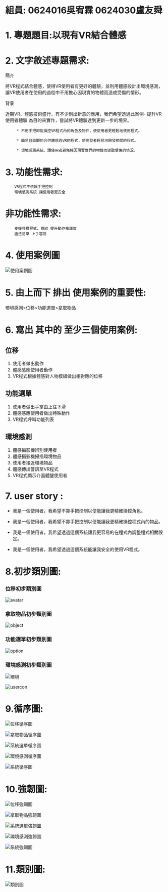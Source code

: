 
# 組員: 0624016吳宥霖 0624030盧友舜

# 1. **專題題目**:以現有VR結合體感 
# 2. **文字敘述專題需求**:

簡介

將VR程式結合體感，使得VR使用者有更好的體驗，並利用體感設計出環境感測，讓VR使用者在使用的過程中不用擔心因現實的物體而造成受傷的情形。

背景

近期VR、體感技術盛行，有不少別出新意的應用，我們希望透過此案例- 提升VR使用者體驗 為目的來實作，嘗試將VR體驗達到更新一步的境界。

         * 不用手把即能操控VR程式內的角色及物件，使使用者更輕鬆地使用程式。
         
         * 簡易且直觀的合併體感與VR的程式，使開發者輕易地開發相關的程式。
         
         * 環境感測系統，讓使用者避免掉因現實世界的物體而導致受傷的情況。
# 3. **功能性需求**:

        VR程式不依賴手把控制 
        環境感測系統 讓使用者更安全

#    **非功能性需求**:

        支援各種程式、模組 提升動作複雜度
        語法易學 上手容易
        
# 4. **使用案例圖**

![使用案例圖](使用案例圖2.png)

# 5. **由上而下 排出 使用案例的重要性**:

環境感測>位移>功能選單>拿取物品

# 6. **寫出 其中的 至少三個使用案例:**

   ## 位移
        
   1. 使用者做出動作
   2. 體感感應使用者動作
   3. VR程式根據體感對人物模組做出相對應的位移
   
   
   ## 功能選單
         
   1. 使用者做出手掌由上往下滑
   2. 體感感應使用者做出特殊動作
   3. VR程式呼叫功能列表
   
  ## 環境感測
   
   1. 體感攝影機辨別使用者
   2. 體感攝影機掃描環境物品
   3. 使用者接近環境物品
   4. 體感傳出警訊至VR程式
   5. VR程式顯示介面體醒使用者
                
# 7. **user story** :

* 我是一個使用者，我希望不靠手把控制以便能讓我更精確操控角色。

* 我是一個使用者，我希望不靠手把控制以便能讓我更精確操控程式內的物品。

* 我是一個使用者，我希望透過這個系統讓我更容易的在程式內調整程式相關設定。

* 我是一個使用者，我希望透過這個系統能讓我安全的使用VR程式。

# 8.**初步類別圖:**

### 位移初步類別圖

![avatar](avatar.png)

### 拿取物品初步類別圖

![object](object.png)

### 功能選單初步類別圖

![option](option.png)

### 環境感測初步類別圖

![環境](環境.png)

![usercon](usercon.png)

# 9.**循序圖:**

![位移循序圖](位移循序圖.png)

![拿取物品循序圖](拿取物品循序圖2.png)

![系統選單循序圖](系統選單循序圖.png)

![環境感測循序圖](環境感測循序圖2.png)

![系統循序圖](系統循序圖2.png)

# 10.**強韌圖:**

![位移強韌圖](位移強韌圖.png)

![拿取物品強韌圖](拿取物品強韌圖.png)

![系統選單強韌圖](系統選單強韌圖.png)

![環境感測強韌圖](環境感測強韌圖.png)

![系統強韌圖](系統強韌圖2.png)

# 11.**類別圖:**

![類別圖](類別圖2.png)


